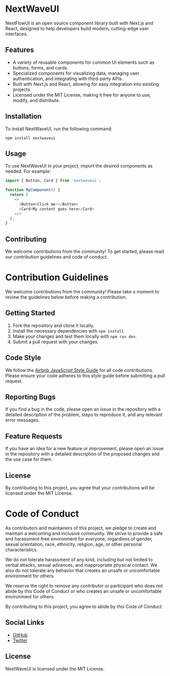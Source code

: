 # NextWaveUI

NextFlowUI is an open source component library built with Next.js and React, designed to help developers build modern, cutting-edge user interfaces.

## Features

- A variety of reusable components for common UI elements such as buttons, forms, and cards.
- Specialized components for visualizing data, managing user authentication, and integrating with third-party APIs.
- Built with Next.js and React, allowing for easy integration into existing projects.
- Licensed under the MIT License, making it free for anyone to use, modify, and distribute.

## Installation

To install NextWaveUI, run the following command:

`npm install nextwaveui`

## Usage

To use NextWaveUI in your project, import the desired components as needed. For example:

```js
import { Button, Card } from 'nextwaveui';

function MyComponent() {
  return (
    <>
      <Button>Click me!</Button>
      <Card>My content goes here</Card>
    </>
  );
}
```

## Contributing

We welcome contributions from the community! To get started, please read our contribution guidelines and code of conduct.

# Contribution Guidelines

We welcome contributions from the community! Please take a moment to review the guidelines below before making a contribution.

## Getting Started

1. Fork the repository and clone it locally.
2. Install the necessary dependencies with `npm install`.
3. Make your changes and test them locally with `npm run dev`.
4. Submit a pull request with your changes.

## Code Style

We follow the [Airbnb JavaScript Style Guide](https://github.com/airbnb/javascript) for all code contributions. Please ensure your code adheres to this style guide before submitting a pull request.

## Reporting Bugs

If you find a bug in the code, please open an issue in the repository with a detailed description of the problem, steps to reproduce it, and any relevant error messages.

## Feature Requests

If you have an idea for a new feature or improvement, please open an issue in the repository with a detailed description of the proposed changes and the use case for them.

## License

By contributing to this project, you agree that your contributions will be licensed under the MIT License.


# Code of Conduct

As contributors and maintainers of this project, we pledge to create and maintain a welcoming and inclusive community. We strive to provide a safe and harassment-free environment for everyone, regardless of gender, sexual orientation, race, ethnicity, religion, age, or other personal characteristics.

We do not tolerate harassment of any kind, including but not limited to verbal attacks, sexual advances, and inappropriate physical contact. We also do not tolerate any behavior that creates an unsafe or uncomfortable environment for others.

We reserve the right to remove any contributor or participant who does not abide by this Code of Conduct or who creates an unsafe or uncomfortable environment for others.

By contributing to this project, you agree to abide by this Code of Conduct.

## Social Links

- [GitHub](https://github.com/palentier/nextwaveui)
- [Twitter](https://twitter.com/your-username)

## License

NextWaveUI is licensed under the MIT License.
